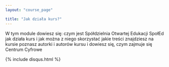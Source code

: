 ```yaml
---
layout: "course_page"

title: "Jak działa kurs?"
---
```


W tym module dowiesz się:
czym jest Spółdzielnia Otwartej Edukacji SpołEd
jak działa kurs i jak można z niego skorzystać
jakie treści znajdziesz na kursie
poznasz autorki i autorów kursu i dowiesz się, czym zajmuje się Centrum Cyfrowe

{% include disqus.html %}

